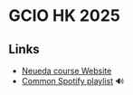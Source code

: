 # GCIO HK 2025


## Links 
-  [Neueda course Website](https://learn.neueda.com/4239)   
-  [Common Spotify playlist](https://open.spotify.com/playlist/7EA4a7jOSSmvj0SVL0ps52?si=6d64b77c32d04df4&pt=e71c1289a53714ca67f46cb34b703a7f) 🔊


